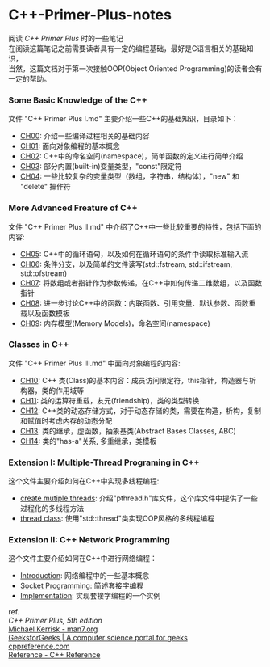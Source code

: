 # C++-Primer-Plus-notes
阅读 *C++ Primer Plus* 时的一些笔记  
在阅读这篇笔记之前需要读者具有一定的编程基础，最好是C语言相关的基础知识，  
当然，这篇文档对于第一次接触OOP(Object Oriented Programming)的读者会有一定的帮助。
### Some Basic Knowledge of the C++  
文件 "C++ Primer Plus I.md" 主要介绍一些C++的基础知识，目录如下：
- [CH00](./C++%20Primer%20Plus.%20I.md#ch00): 介绍一些编译过程相关的基础内容
- [CH01](./C++%20Primer%20Plus.%20I.md#ch01): 面向对象编程的基本概念
- [CH02](./C++%20Primer%20Plus.%20I.md#ch02): C++中的命名空间(namespace)，简单函数的定义进行简单介绍
- [CH03](./C++%20Primer%20Plus.%20I.md#ch03): 部分内置(built-in)变量类型，"const"限定符 
- [CH04](./C++%20Primer%20Plus.%20I.md#ch04): 一些比较复杂的变量类型（数组，字符串，结构体），"new" 和 "delete" 操作符
### More Advanced Freature of C++
文件 "C++ Primer Plus II.md" 中介绍了C++中一些比较重要的特性，包括下面的内容:
- [CH05](./C++%20Primer%20Plus.%20II.md#ch05): C++中的循环语句，以及如何在循环语句的条件中读取标准输入流  
- [CH06](./C++%20Primer%20Plus.%20II.md#ch06): 条件分支，以及简单的文件读写(std::fstream, std::ifstream, std::ofstream)
- [CH07](./C++%20Primer%20Plus.%20II.md#ch07): 将数组或者指针作为参数传递，在C++中如何传递二维数组，以及函数指针
- [CH08](./C++%20Primer%20Plus.%20II.md#ch08): 进一步讨论C++中的函数：内联函数、引用变量、默认参数、函数重载以及函数模板
- [CH09](./C++%20Primer%20Plus.%20II.md#ch09): 内存模型(Memory Models)，命名空间(namespace)
### Classes in C++
文件 "C++ Primer Plus III.md" 中面向对象编程的内容:
- [CH10](./C++%20Primer%20Plus.%20III.md#ch10): C++ 类(Class)的基本内容：成员访问限定符，this指针，构造器与析构器，类的作用域等
- [CH11](./C++%20Primer%20Plus.%20III.md#ch11): 类的运算符重载，友元(friendship)，类的类型转换
- [CH12](./C++%20Primer%20Plus.%20III.md#ch12): C++类的动态存储方式，对于动态存储的类，需要在构造，析构，复制和赋值时考虑内存的动态分配
- [CH13](./C++%20Primer%20Plus.%20III.md#ch13): 类的继承，虚函数，抽象基类(Abstract Bases Classes, ABC)
- [CH14](./C++%20Primer%20Plus.%20III.md#ch14): 类的"has-a"关系, 多重继承，类模板
  
### Extension I: Multiple-Thread Programing in C++  
这个文件主要介绍如何在C++中实现多线程编程:  
- [create mutiple threads](./Extension%20I:%20Mutiple-Thread%20Programming%20in%20C++.md#create_thread): 介绍"pthread.h"库文件，这个库文件中提供了一些过程化的多线程方法    
- [thread class](./Extension%20I:%20Mutiple-Thread%20Programming%20in%20C++.md#thread_class): 使用"std::thread"类实现OOP风格的多线程编程
  
### Extension II: C++ Network Programming
这个文件主要介绍如何在C++中进行网络编程：
- [Introduction](./Extension%20II:%20C++%20Network%20Programming.md#introduction): 网络编程中的一些基本概念  
- [Socket Programming](./Extension%20II:%20C++%20Network%20Programming.md#socket): 简述套接字编程  
- [Implementation](./Extension%20II:%20C++%20Network%20Programming.md#implementation): 实现套接字编程的一个实例  
  
ref.  
*C++ Primer Plus, 5th edition*  
[Michael Kerrisk - man7.org](https://man7.org/index.html)  
[GeeksforGeeks | A computer science portal for geeks](https://www.geeksforgeeks.org/)  
[cppreference.com](https://en.cppreference.com/w/)  
[Reference - C++ Reference](http://www.cplusplus.com/reference/)

